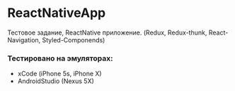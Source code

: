 # ReactNativeApp
Тестовое задание, ReactNative приложение. (Redux, Redux-thunk, React-Navigation, Styled-Componends)

### Тестировано на эмуляторах:
* xCode (iPhone 5s, iPhone X)
* AndroidStudio (Nexus 5X)
